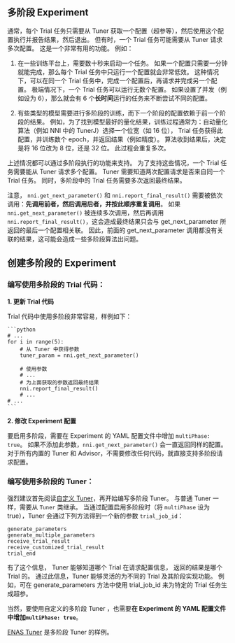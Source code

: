 ## 多阶段 Experiment

通常，每个 Trial 任务只需要从 Tuner 获取一个配置（超参等），然后使用这个配置执行并报告结果，然后退出。 但有时，一个 Trial 任务可能需要从 Tuner 请求多次配置。 这是一个非常有用的功能。 例如：

1. 在一些训练平台上，需要数十秒来启动一个任务。 如果一个配置只需要一分钟就能完成，那么每个 Trial 任务中只运行一个配置就会非常低效。 这种情况下，可以在同一个 Trial 任务中，完成一个配置后，再请求并完成另一个配置。 极端情况下，一个 Trial 任务可以运行无数个配置。 如果设置了并发（例如设为 6），那么就会有 6 个**长时间**运行的任务来不断尝试不同的配置。

2. 有些类型的模型需要进行多阶段的训练，而下一个阶段的配置依赖于前一个阶段的结果。 例如，为了找到模型最好的量化结果，训练过程通常为：自动量化算法（例如 NNI 中的 TunerJ）选择一个位宽（如 16 位）， Trial 任务获得此配置，并训练数个 epoch，并返回结果（例如精度）。 算法收到结果后，决定是将 16 位改为 8 位，还是 32 位。 此过程会重复多次。

上述情况都可以通过多阶段执行的功能来支持。 为了支持这些情况，一个 Trial 任务需要能从 Tuner 请求多个配置。 Tuner 需要知道两次配置请求是否来自同一个 Trial 任务。 同时，多阶段中的 Trial 任务需要多次返回最终结果。

注意， `nni.get_next_parameter()` 和 `nni.report_final_result()` 需要被依次调用：**先调用前者，然后调用后者，并按此顺序重复调用**。 如果 `nni.get_next_parameter()` 被连续多次调用，然后再调用 `nni.report_final_result()`，这会造成最终结果只会与 get_next_parameter 所返回的最后一个配置相关联。 因此，前面的 get_next_parameter 调用都没有关联的结果，这可能会造成一些多阶段算法出问题。

## 创建多阶段的 Experiment

### 编写使用多阶段的 Trial 代码：

**1. 更新 Trial 代码**

Trial 代码中使用多阶段非常容易，样例如下：

    ```python
    # ...
    for i in range(5):
        # 从 Tuner 中获得参数
        tuner_param = nni.get_next_parameter()
    
        # 使用参数
        # ...
        # 为上面获取的参数返回最终结果
        nni.report_final_result()
        # ...
    # ...
    ```
    

**2. 修改 Experiment 配置**

要启用多阶段，需要在 Experiment 的 YAML 配置文件中增加 `multiPhase: true`。 如果不添加此参数，`nni.get_next_parameter()` 会一直返回同样的配置。 对于所有内置的 Tuner 和 Advisor，不需要修改任何代码，就直接支持多阶段请求配置。

### 编写使用多阶段的 Tuner：

强烈建议首先阅读[自定义 Tuner](https://nni.readthedocs.io/zh/latest/CustomizeTuner.html)，再开始编写多阶段 Tuner。 与普通 Tuner 一样，需要从 `Tuner` 类继承。 当通过配置启用多阶段时（将 `multiPhase` 设为 true），Tuner 会通过下列方法得到一个新的参数 `trial_job_id`：

    generate_parameters
    generate_multiple_parameters
    receive_trial_result
    receive_customized_trial_result
    trial_end
    

有了这个信息， Tuner 能够知道哪个 Trial 在请求配置信息， 返回的结果是哪个 Trial 的。 通过此信息，Tuner 能够灵活的为不同的 Trial 及其阶段实现功能。 例如，可在 generate_parameters 方法中使用 trial_job_id 来为特定的 Trial 任务生成超参。

当然，要使用自定义的多阶段 Tuner ，也需要**在 Experiment 的 YAML 配置文件中增加`multiPhase: true`**。

[ENAS Tuner](https://github.com/countif/enas_nni/blob/master/nni/examples/tuners/enas/nni_controller_ptb.py) 是多阶段 Tuner 的样例。